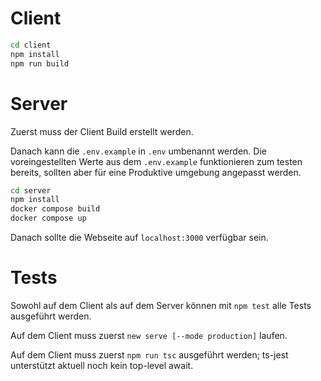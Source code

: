 # Client
```sh
cd client
npm install
npm run build
```

# Server
Zuerst muss der Client Build erstellt werden.

Danach kann die `.env.example` in `.env` umbenannt werden. Die voreingestellten Werte aus dem `.env.example` funktionieren zum testen bereits, sollten aber für eine Produktive umgebung angepasst werden.

```sh
cd server
npm install
docker compose build
docker compose up
```

Danach sollte die Webseite auf `localhost:3000` verfügbar sein.

# Tests
Sowohl auf dem Client als auf dem Server können mit `npm test` alle Tests ausgeführt werden. 

Auf dem Client muss zuerst `new serve [--mode production]` laufen.

Auf dem Client muss zuerst `npm run tsc` ausgeführt werden; ts-jest unterstützt aktuell noch kein top-level await.